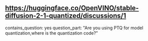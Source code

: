 ## https://huggingface.co/OpenVINO/stable-diffusion-2-1-quantized/discussions/1

contains_question: yes
question_part: "Are you using PTQ for model quantization,where is the quantization code?"